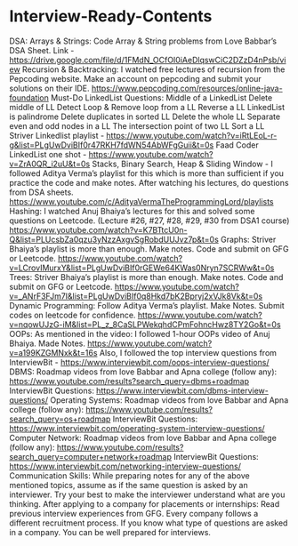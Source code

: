 # Interview-Ready-Contents


DSA:
Arrays & Strings:
Code Array & String problems from Love Babbar’s DSA Sheet. 
Link - https://drive.google.com/file/d/1FMdN_OCfOI0iAeDlqswCiC2DZzD4nPsb/view
Recursion & Backtracking:
I watched free lectures of recursion from the Pepcoding website. Make an account on pepcoding and submit your solutions on their IDE.
https://www.pepcoding.com/resources/online-java-foundation
Must-Do LinkedList Questions:
Middle of a LinkedList
Delete middle of LL
Detect Loop & Remove loop from a LL
Reverse a LL
LinkedList is palindrome
Delete duplicates in sorted LL
Delete the whole LL
Separate even and odd nodes in a LL
The intersection point of two LL
Sort a LL
Striver Linkedlist playlist - https://www.youtube.com/watch?v=iRtLEoL-r-g&list=PLgUwDviBIf0r47RKH7fdWN54AbWFgGuii&t=0s
Faad Coder LinkedList one shot -
https://www.youtube.com/watch?v=ZrA0QR_i2uU&t=0s
Stacks, Binary Search, Heap & Sliding Window -
I followed Aditya Verma’s playlist for this which is more than sufficient if you practice the code and make notes. After watching his lectures, do 
questions from DSA sheets.
https://www.youtube.com/c/AdityaVermaTheProgrammingLord/playlists
Hashing:
I watched Anuj Bhaiya’s lectures for this and solved some questions on Leetcode. (Lecture #26, #27, #28, #29, #30 from DSA1 course)
https://www.youtube.com/watch?v=K7BTtcU0n-Q&list=PLUcsbZa0qzu3yNzzAxgvSgRobdUUJvz7p&t=0s
Graphs: Striver Bhaiya’s playlist is more than enough. Make notes. Code and submit on GFG or Leetcode.
https://www.youtube.com/watch?v=LCrovIMurxY&list=PLgUwDviBIf0rGEWe64KWas0Nryn7SCRWw&t=0s
Trees: Striver Bhaiya’s playlist is more than enough. Make notes. Code and submit on GFG or Leetcode.
https://www.youtube.com/watch?v=_ANrF3FJm7I&list=PLgUwDviBIf0q8Hkd7bK2Bpryj2xVJk8Vk&t=0s
Dynamic Programming: Follow Aditya Verma’s playlist. Make Notes. Submit codes on leetcode for confidence.
https://www.youtube.com/watch?v=nqowUJzG-iM&list=PL_z_8CaSLPWekqhdCPmFohncHwz8TY2Go&t=0s
OOPs:
As mentioned in the video: I followed 1-hour OOPs video of Anuj Bhaiya. Made Notes. 
https://www.youtube.com/watch?v=a199KZGMNxk&t=16s
Also, I followed the top interview questions from InterviewBit - https://www.interviewbit.com/oops-interview-questions/
DBMS:
Roadmap videos from love Babbar and Apna college (follow any): https://www.youtube.com/results?search_query=dbms+roadmap
InterviewBit Questions: https://www.interviewbit.com/dbms-interview-questions/
Operating Systems:
Roadmap videos from love Babbar and Apna college (follow any): https://www.youtube.com/results?search_query=os+roadmap
InterviewBit Questions: https://www.interviewbit.com/operating-system-interview-questions/
Computer Network:
Roadmap videos from love Babbar and Apna college (follow any): 
https://www.youtube.com/results?search_query=computer+network+roadmap
InterviewBit Questions: https://www.interviewbit.com/networking-interview-questions/
Communication Skills:
While preparing notes for any of the above mentioned topics, assume as if the same question is asked by an interviewer. Try your best to make 
the interviewer understand what are you thinking. 
After applying to a company for placements or internships:
Read previous interview experiences from GFG. Every company follows a different recruitment process. If you know what type of questions are 
asked in a company. You can be well prepared for interviews.
